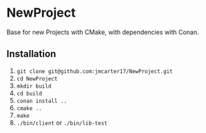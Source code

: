 # NewProject
Base for new Projects with CMake, with dependencies with Conan.

## Installation
1. `git clone git@github.com:jmcarter17/NewProject.git`
2. `cd NewProject`
3. `mkdir build`
4. `cd build`
5. `conan install ..`
6. `cmake ..`
7. `make`
8. `./bin/client` or `./bin/lib-test`

